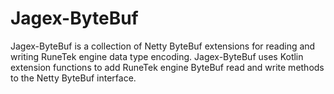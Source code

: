 # Jagex-ByteBuf

Jagex-ByteBuf is a collection of Netty ByteBuf extensions for reading 
and writing RuneTek engine data type encoding. Jagex-ByteBuf uses Kotlin
extension functions to add RuneTek engine ByteBuf read and write methods
to the Netty ByteBuf interface.